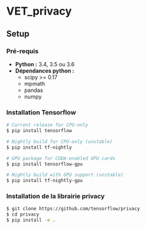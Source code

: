 # VET_privacy
## Setup
### Pré-requis
- **Python :** 3.4, 3.5 ou 3.6
- **Dépendances python :**
    - scipy >= 0.17
    - mpmath
    - pandas
    - numpy


### Installation Tensorflow
```bash
# Current release for CPU-only
$ pip install tensorflow

# Nightly build for CPU-only (unstable)
$ pip install tf-nightly

# GPU package for CUDA-enabled GPU cards
$ pip install tensorflow-gpu

# Nightly build with GPU support (unstable)
$ pip install tf-nightly-gpu
```

### Installation de la librairie privacy
```bash
$ git clone https://github.com/tensorflow/privacy
$ cd privacy
$ pip install -e .
```
